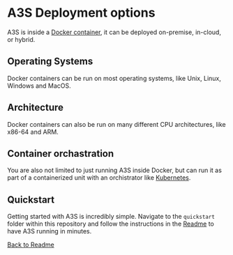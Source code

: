 # A3S Deployment options

A3S is inside a [Docker container](https://hub.docker.com/r/grindrodbank/a3s), it can be deployed on-premise, in-cloud, or hybrid.

## Operating Systems

Docker containers can be run on most operating systems, like Unix, Linux, Windows and MacOS.

## Architecture

Docker containers can also be run on many different CPU architectures, like x86-64 and ARM.

## Container orchastration

You are also not limited to just running A3S inside Docker, but can run it as part of a containerized unit with an orchistrator like [Kubernetes](https://kubernetes.io/).

## Quickstart

Getting started with A3S is incredibly simple. Navigate to the `quickstart` folder within this repository and follow the instructions in the [Readme](../quickstart/README.md) to have A3S running in minutes.

[Back to Readme](../README.md)